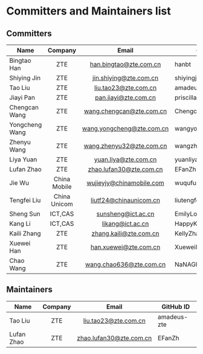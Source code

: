# Committers and Maintainers list

## Committers

| Name           |   Company    |           Email           | GitHub ID           |
| -------------- | :----------: | :-----------------------: | ------------------- |
| Bingtao Han    |     ZTE      |  han.bingtao@zte.com.cn   | hanbt               |
| Shiying Jin    |     ZTE      |  jin.shiying@zte.com.cn   | shiyingjin          |
| Tao Liu        |     ZTE      |   liu.tao23@zte.com.cn    | amadeus-zte         |
| Jiayi Pan      |     ZTE      |   pan.jiayi@zte.com.cn    | priscilla-pan       |
| Chengcan Wang  |     ZTE      | wang.chengcan@zte.com.cn  | ChengcanWang-com    |
| Yongcheng Wang |     ZTE      | wang.yongcheng@zte.com.cn | wangyongcheng126914 |
| Zhenyu Wang    |     ZTE      | wang.zhenyu32@zte.com.cn  | wangzhenyu32        |
| Liya Yuan      |     ZTE      |   yuan.liya@zte.com.cn    | yuanliya            |
| Lufan Zhao     |     ZTE      |  zhao.lufan30@zte.com.cn  | EFanZh              |
| Jie Wu         | China Mobile | wujieyjy@chinamobile.com  | wuqufuhua           |
| Tengfei Liu    | China Unicom |  liutf24@chinaunicom.cn   | liutengfei0         |
| Sheng Sun      |   ICT,CAS    |    sunsheng@ict.ac.cn     | EmilyLoveSun        |
| Kang Li        |   ICT,CAS    |     likang@ict.ac.cn      | HappyKL             |
| Kaili Zhang    |     ZTE      |  zhang.kaili@zte.com.cn   | KellyZhang2020      |
| Xuewei Han     |     ZTE      |   han.xuewei@zte.com.cn   | XueweiHan21         |
| Chao Wang      |     ZTE      |  wang.chao636@zte.com.cn  | NaNAGISaSA          |

## Maintainers

| Name       | Company |          Email          | GitHub ID   |
| ---------- | :-----: | :---------------------: | ----------- |
| Tao Liu    |   ZTE   |  liu.tao23@zte.com.cn   | amadeus-zte |
| Lufan Zhao |   ZTE   | zhao.lufan30@zte.com.cn | EFanZh      |
